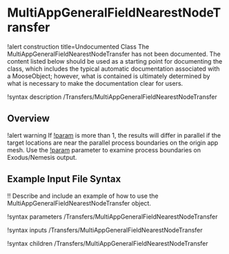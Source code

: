# MultiAppGeneralFieldNearestNodeTransfer

!alert construction title=Undocumented Class
The MultiAppGeneralFieldNearestNodeTransfer has not been documented. The content listed below should be used as a starting point for
documenting the class, which includes the typical automatic documentation associated with a
MooseObject; however, what is contained is ultimately determined by what is necessary to make the
documentation clear for users.

!syntax description /Transfers/MultiAppGeneralFieldNearestNodeTransfer

## Overview

!alert warning
If [!param](/Transfers/MultiAppGeneralFieldNearestNodeTransfer/num_nearest_points) is more than 1, the results
will differ in parallel if the target locations are near the parallel process boundaries
on the origin app mesh. Use the [!param](/Debug/SetupDebugAction/output_process_domains) parameter to examine
process boundaries on Exodus/Nemesis output.

## Example Input File Syntax

!! Describe and include an example of how to use the MultiAppGeneralFieldNearestNodeTransfer object.

!syntax parameters /Transfers/MultiAppGeneralFieldNearestNodeTransfer

!syntax inputs /Transfers/MultiAppGeneralFieldNearestNodeTransfer

!syntax children /Transfers/MultiAppGeneralFieldNearestNodeTransfer

